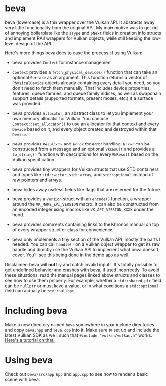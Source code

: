 # beva

beva (lowercase) is a thin wrapper over the Vulkan API. It abstracts away very
little functionality from the original API. My main motive was to get rid of
annoying boilerplate like the `sType` and `pNext` fields in creation info
structs and implement RAII wrappers for Vulkan objects, while still keeping the
low-level design of the API.

Here's more things beva does to ease the process of using Vulkan:

- beva provides `Context` for instance management.

- `Context` provides a `fetch_physical_devices()` function that can take an
optional `Surface` as an argument. This function returns a vector of
`PhysicalDevice` objects already containing every detail you need, so you don't
need to fetch them manually. That includes device properties, features, queue
families, and queue family indices, as well as swapchain support details
(supported formats, present modes, etc.) if a surface was provided.

- beva provides `Allocator`, an abstract class to let you implement your own
memory allocator for Vulkan. You can use `Context::set_allocator()` to use an
allocator for that context and every `Device` based on it, and every object
created and destroyed within that `Device`.

- beva provides `Result<T>` and `Error` for error handling. `Error` can be
constructed from a message and an optional `VkResult` and provides a
`to_string()` function with descriptions for every `VkResult` based on the
Vulkan specification.

- beva provides tiny wrappers for Vulkan structs that use STD containers and
types like `std::vector`, `std::array`, and `std::optional` instead of raw
pointers and arrays.

- beva hides away useless fields like flags that are reserved for the future.

- beva provides a `Version` struct with an `encode()` function, a wrapper around
the `VK_MAKE_API_VERSION` macro. It can also be constructed from an encoded
integer using macros like `VK_API_VERSION_XXXX` under the hood.

- beva provides comments containing links to the Khronos manual on top of every
wrapper struct or class for convenience.

- beva only implements a tiny section of the Vulkan API, mostly the parts I
needed. You can call `handle()` on a Vulkan object wrapper to get its raw
handle and directly use the Vulkan API to implement what beva doesn't cover.
You'll see this being done in the demo app as well.

Disclaimer: beva will __not__ try and catch invalid inputs. It's totally
possible to get undefined behavior and crashes with beva, if used incorrectly.
To avoid these situations, read the manual pages linked above structs and
classes to see how to use them properly. For example, whether a
`std::shared_ptr` field can be `nullptr` or must have a value, or in what
conditions a `std::optional` field can actually be `std::nullopt`.

# Including beva

Make a new directory named `beva` somewhere in your include directories and copy
`beva.hpp` and `beva.cpp` into it. Make sure to set up and include the latest
Vulkan SDK as well, such that `#include "vulkan/vulkan.h"` works.
[Here's a tutorial on that.](https://docs.vulkan.org/tutorial/latest/02_Development_environment.html)

# Using beva

Check out `beva/src/app.hpp` and `app.cpp` to see how to render a basic scene
with beva.
